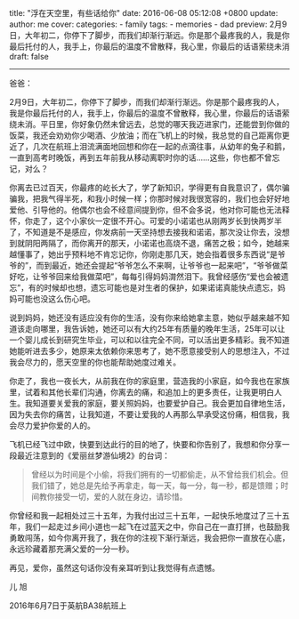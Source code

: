 title: "浮在天空里，有些话给你"
date: 2016-06-08 05:12:08 +0800
update:
author: me
cover: 
categories:
    - family
tags:
    - memories
    - dad
preview: 2月9日，大年初二，你停下了脚步，而我们却渐行渐远。你是那个最疼我的人，我是你最后托付的人，我手上，你最后的温度不曾散释，我心里，你最后的话语萦绕未消
draft: false

---

爸爸：

2月9日，大年初二，你停下了脚步，而我们却渐行渐远。你是那个最疼我的人，我是你最后托付的人，我手上，你最后的温度不曾散释，我心里，你最后的话语萦绕未消。平日里，你好象仍然未曾远去，总觉的哪天我迈进家门，还能尝到你做的饭菜，我还会劝劝你少喝酒、少放油；而在飞机上的时候，我总觉的自己距离你更近了，几次在航班上泪流满面地回想和你在一起的点滴往事，从幼年的兔子和鹅，一直到高考时晚饭，再到五年前我从移动离职时你的话……这些，你也都不曾忘记，对么？

你离去已过百天，你最疼的屹长大了，学了新知识，学得更有自我意识了，偶尔骗骗我，把我气得半死，和我小时候一样；你那时候对我很宽容的，我们也会好好地爱他、引导他的。他偶尔也会不经意间提到你，但不会多说，他对你可能也无法释怀，你走了，这个小家伙一定很不开心。可爱的小诺诺也从刚两岁长到快两岁半了，不知道是不是感应，你发病前一天坚持想去接我和诺诺，那次没让你去，没想到就阴阳两隔了，而你离开的那天，小诺诺也高烧不退，痛苦之极；如今，她越来越懂事了，她出乎预料地不肯忘记你，你刚走那几天，她会指着很多东西说“是爷爷的”，而到最近，她还会提起“爷爷怎么不来啊，让爷爷也一起来吧”，“爷爷做菜好吃，让爷爷回来给我做菜吧”，每每引得妈妈潸然泪下。我曾经感伤“爱也会被遗忘”，有的时候却也想，遗忘可能也是对生者的保护，如果诺诺真能快点遗忘，妈妈可能也没这么伤心吧。

说到妈妈，她还没有适应没有你的生活，没有你来给她拿主意，她似乎越来越不知道该走向哪里，我告诉她，她还可以有大约25年有质量的晚年生活，25年可以让一个婴儿成长到研究生毕业，可以和以往完全不同，可以活出更多精彩。我不知道她能听进去多少，她原来太依赖你来思考了，她不愿意接受别人的思想注入，不过我会尽力的，愿天空里的你也能帮助她度过难关。

你走了，我也一夜长大，从前我在你的家庭里，营造我的小家庭，如今我也在家族里，试着和其他长辈们沟通，你离去的痛，和追加上的更多责任，让我更明白人生。我知道要关爱我的家庭，要关照妈妈，也要爱护自己。我会更加自律地生活，因为失去你的痛苦，让我知道，不要让爱我的人再那么早承受这份痛，相信我，我会尽力爱护你爱的人的。

飞机已经飞过中欧，快要到达此行的目的地了，快要和你告别了，我想和你分享一段最近注意到的《爱丽丝梦游仙境2》的台词：

> 曾经以为时间是个小偷，将我们拥有的一切都偷走，从不曾给我们机会。但我们错了，她总是先给予再拿走，每一天，每一分，每一秒，都是馈赠；时间教你接受一切，爱的人就在身边，请珍惜。

你曾经和我一起相处过三十五年，为我付出过三十五年，一起快乐地度过了三十五年，我们一起走过乡间小道也一起飞在过蓝天之中，你自己在一直打拼，也鼓励我勇敢闯荡，如今你离开我了，我在你的注视下渐行渐远，我会把你一直放在心底，永远珍藏着那充满父爱的一分一秒。

再见，爱你，虽然这句话你没有亲耳听到让我觉得有点遗憾。

儿 旭

2016年6月7日于英航BA38航班上

